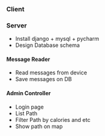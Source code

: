 ### Client 


### Server
- Install django + mysql + pycharm
- Design Database schema 
#### Message Reader
- Read messages from device
- Save messages on DB 
#### Admin Controller
- Login page
- List Path
- Filter Path by calories and etc
- Show path on map

